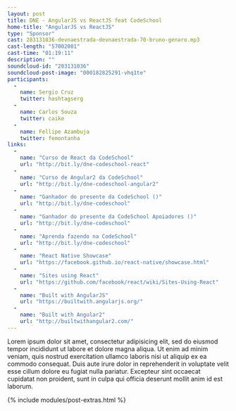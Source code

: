 ```yaml
---
layout: post
title: DNE - AngularJS vs ReactJS feat CodeSchool
home-title: "AngularJS vs ReactJS"
type: "Sponsor"
cast: 283131036-devnaestrada-devnaestrada-70-bruno-genaro.mp3
cast-length: "57002001"
cast-time: "01:19:11"
description: ""
soundcloud-id: "283131036"
soundcloud-post-image: "000182825291-vhq1te"
participants:
  -
    name: Sergio Cruz
    twitter: hashtagserg
  -
    name: Carlos Souza
    twitter: caike
  -
    name: Fellipe Azambuja
    twitter: femontanha
links:
  -
    name: "Curso de React da CodeSchool"
    url: "http://bit.ly/dne-codeschool-react"
  -
    name: "Curso de Angular2 da CodeSchool"
    url: "http://bit.ly/dne-codeschool-angular2"
  -
    name: "Ganhador do presente da CodeSchool ()"
    url: "http://bit.ly/dne-codeschool"
  -
    name: "Ganhador do presente da CodeSchool Apoiadores ()"
    url: "http://bit.ly/dne-codeschool"
  -
    name: "Aprenda fazendo na CodeSchool"
    url: "http://bit.ly/dne-codeschool"
  -
    name: "React Native Showcase"
    url: "https://facebook.github.io/react-native/showcase.html"
  -
    name: "Sites using React"
    url: "https://github.com/facebook/react/wiki/Sites-Using-React"
  -
    name: "Built with AngularJS"
    url: "https://builtwith.angularjs.org/"
  -
    name: "Built with Angular2"
    url: "http://builtwithangular2.com/"
---
```


Lorem ipsum dolor sit amet, consectetur adipisicing elit, sed do eiusmod
tempor incididunt ut labore et dolore magna aliqua. Ut enim ad minim veniam,
quis nostrud exercitation ullamco laboris nisi ut aliquip ex ea commodo
consequat. Duis aute irure dolor in reprehenderit in voluptate velit esse
cillum dolore eu fugiat nulla pariatur. Excepteur sint occaecat cupidatat non
proident, sunt in culpa qui officia deserunt mollit anim id est laborum.

{% include modules/post-extras.html %}
